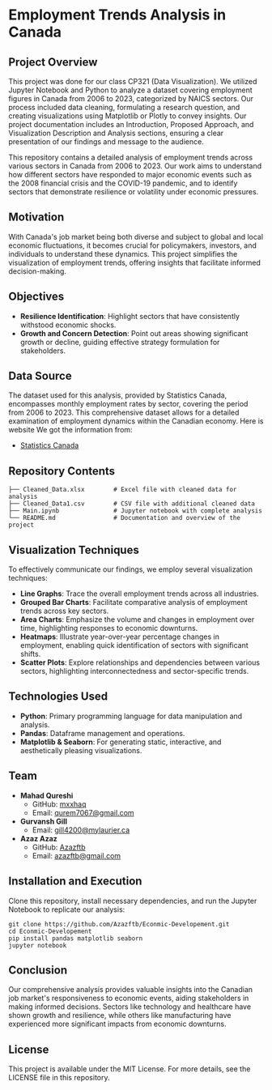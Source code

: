 # Employment Trends Analysis in Canada

## Project Overview
This project was done for our class CP321 (Data Visualization). We utilized Jupyter Notebook and Python to analyze a dataset covering employment figures in Canada from 2006 to 2023, categorized by NAICS sectors. Our process included data cleaning, formulating a research question, and creating visualizations using Matplotlib or Plotly to convey insights. Our project documentation includes an Introduction, Proposed Approach, and Visualization Description and Analysis sections, ensuring a clear presentation of our findings and message to the audience.

This repository contains a detailed analysis of employment trends across various sectors in Canada from 2006 to 2023. Our work aims to understand how different sectors have responded to major economic events such as the 2008 financial crisis and the COVID-19 pandemic, and to identify sectors that demonstrate resilience or volatility under economic pressures.

## Motivation
With Canada's job market being both diverse and subject to global and local economic fluctuations, it becomes crucial for policymakers, investors, and individuals to understand these dynamics. This project simplifies the visualization of employment trends, offering insights that facilitate informed decision-making.

## Objectives
- **Resilience Identification**: Highlight sectors that have consistently withstood economic shocks.
- **Growth and Concern Detection**: Point out areas showing significant growth or decline, guiding effective strategy formulation for stakeholders.

## Data Source
The dataset used for this analysis, provided by Statistics Canada, encompasses monthly employment rates by sector, covering the period from 2006 to 2023. This comprehensive dataset allows for a detailed examination of employment dynamics within the Canadian economy.
Here is website We got the information from:
- [Statistics Canada](https://www150.statcan.gc.ca/t1/tbl1/en/tv.action?pid=1410039201&pickMembers%5B0%5D=1.1&cubeTimeFrame.startYear=2006&cubeTimeFrame.endYear=2023&referencePeriods=20060101%2C20230101)


## Repository Contents
```plaintext
├── Cleaned_Data.xlsx        # Excel file with cleaned data for analysis
├── Cleaned_Data1.csv        # CSV file with additional cleaned data
├── Main.ipynb               # Jupyter notebook with complete analysis
└── README.md                # Documentation and overview of the project
```
## Visualization Techniques
To effectively communicate our findings, we employ several visualization techniques:
- **Line Graphs**: Trace the overall employment trends across all industries.
- **Grouped Bar Charts**: Facilitate comparative analysis of employment trends across key sectors.
- **Area Charts**: Emphasize the volume and changes in employment over time, highlighting responses to economic downturns.
- **Heatmaps**: Illustrate year-over-year percentage changes in employment, enabling quick identification of sectors with significant shifts.
- **Scatter Plots**: Explore relationships and dependencies between various sectors, highlighting interconnectedness and sector-specific trends.

## Technologies Used
- **Python**: Primary programming language for data manipulation and analysis.
- **Pandas**: Dataframe management and operations.
- **Matplotlib & Seaborn**: For generating static, interactive, and aesthetically pleasing visualizations.

## Team
- **Mahad Qureshi**
  - GitHub: [mxxhaq](https://github.com/mxxhaq)
  - Email: [qurem7067@gmail.com](mailto:qurem7067@gmail.com)
- **Gurvansh Gill**
  - Email: [gill4200@mylaurier.ca](mailto:gill4200@mylaurier.ca)
- **Azaz Azaz**
  - GitHub: [Azazftb]([https://github.com/azazftb])
  - Email: [azazftb@gmail.com](mailto:azazftb@gmail.com)

## Installation and Execution
Clone this repository, install necessary dependencies, and run the Jupyter Notebook to replicate our analysis:
```console
git clone https://github.com/Azazftb/Econmic-Developement.git
cd Econmic-Developement
pip install pandas matplotlib seaborn
jupyter notebook
```

## Conclusion
Our comprehensive analysis provides valuable insights into the Canadian job market's responsiveness to economic events, aiding stakeholders in making informed decisions. Sectors like technology and healthcare have shown growth and resilience, while others like manufacturing have experienced more significant impacts from economic downturns.

## License
This project is available under the MIT License. For more details, see the LICENSE file in this repository.
